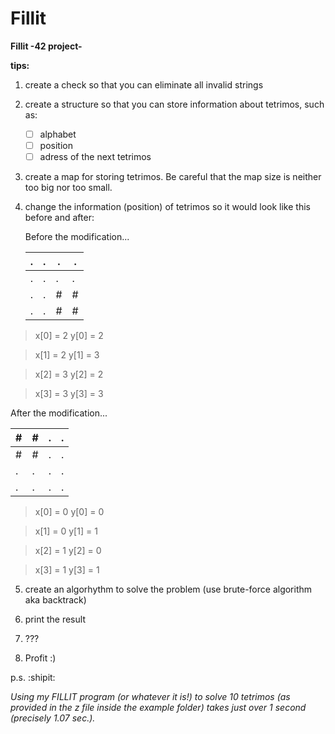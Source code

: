 # Fillit
**Fillit -42 project-**

<strong>tips:</strong>

1. create a check so that you can eliminate all invalid strings
2. create a structure so that you can store information about tetrimos, such as:
    - [ ] alphabet
    - [ ] position
    - [ ] adress of the next tetrimos
3. create a map for storing tetrimos. 
    Be careful that the map size is neither too big nor too small.
4. change the information (position) of tetrimos so it would look like this before and after:

    Before the modification...
    
   | . | . | . | . |
   |---|---|---|---|
   | . | . | . | . |
   | . | . | # | # |
   | . | . | # | # |
   
 >x[0] = 2
 >y[0] = 2
 
 >x[1] = 2
 >y[1] = 3

 >x[2] = 3
 >y[2] = 2
 
 >x[3] = 3
 >y[3] = 3
 
  After the modification...
 
   | # | # | . | . |
   |---|---|---|---|
   | # | # | . | . |
   | . | . | . | . |
   | . | . | . | . |
   
 >x[0] = 0
 >y[0] = 0
 
 >x[1] = 0
 >y[1] = 1

 >x[2] = 1
 >y[2] = 0
 
 >x[3] = 1
 >y[3] = 1 
 
5. create an algorhythm to solve the problem (use brute-force algorithm aka backtrack)
 
6. print the result

7. ???

8. Profit :)


p.s. :shipit:

*Using my FILLIT program (or whatever it is!) to solve 10 tetrimos (as provided in the z file inside the example folder) takes just over 1 second (precisely 1.07 sec.).*

